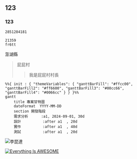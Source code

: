 ## 123
### 123

`` 2851284181
``
```
21359
fr6tt
```
澎湖縣
>屁屁村
>>我是屁屁村村長

```mermaid
%%{ init : { "themeVariables": { "ganttBarFill": "#ffcc00", "ganttBarFill2": "#ff6600", "ganttBarFill3": "#00cc66", "ganttBarFill4": "#0066cc" } } }%%
gantt
    title 專案甘特圖
    dateFormat  YYYY-MM-DD
    section 開發階段
    需求分析      :a1, 2024-09-01, 30d
    設計          :after a1  , 20d
    實作          :after a1  , 40d
    測試          :after a1  , 20d

```

![李昆達](https://github.com/user-attachments/assets/12729961-c415-49d4-a653-687a7ce322fa)

[![Everything Is AWESOME](https://img.youtube.com/vi/StTqXEQ2l-Y/0.jpg)](https://www.youtube.com/watch?v=StTqXEQ2l-Y "Everything Is AWESOME")
